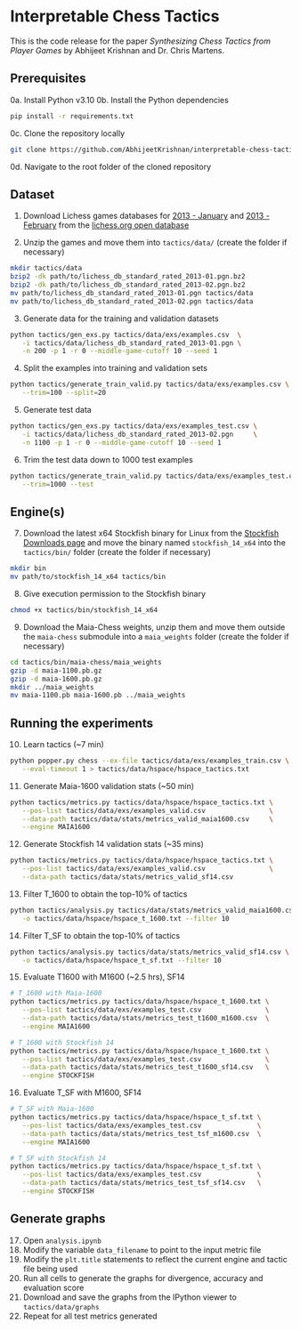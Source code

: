 # Interpretable Chess Tactics

This is the code release for the paper *Synthesizing Chess Tactics from Player Games* by Abhijeet Krishnan and Dr. Chris Martens.

## Prerequisites

0a. Install Python v3.10
0b. Install the Python dependencies

```bash
pip install -r requirements.txt
```

0c. Clone the repository locally

```bash
git clone https://github.com/AbhijeetKrishnan/interpretable-chess-tactics.git
```

0d. Navigate to the root folder of the cloned repository

## Dataset

1. Download Lichess games databases for [2013 -
   January](https://database.lichess.org/standard/lichess_db_standard_rated_2013-01.pgn.bz2) and [2013 - February](https://database.lichess.org/standard/lichess_db_standard_rated_2013-02.pgn.bz2) from
   the [lichess.org open database](https://database.lichess.org/)

2. Unzip the games and move them into `tactics/data/` (create the folder if necessary)

```bash
mkdir tactics/data
bzip2 -dk path/to/lichess_db_standard_rated_2013-01.pgn.bz2
bzip2 -dk path/to/lichess_db_standard_rated_2013-02.pgn.bz2
mv path/to/lichess_db_standard_rated_2013-01.pgn tactics/data
mv path/to/lichess_db_standard_rated_2013-02.pgn tactics/data
```

3. Generate data for the training and validation datasets

```bash
python tactics/gen_exs.py tactics/data/exs/examples.csv  \
   -i tactics/data/lichess_db_standard_rated_2013-01.pgn \
   -n 200 -p 1 -r 0 --middle-game-cutoff 10 --seed 1
```

4. Split the examples into training and validation sets

```bash
python tactics/generate_train_valid.py tactics/data/exs/examples.csv \
   --trim=100 --split=20
```

5. Generate test data

```bash
python tactics/gen_exs.py tactics/data/exs/examples_test.csv \
   -i tactics/data/lichess_db_standard_rated_2013-02.pgn     \
   -n 1100 -p 1 -r 0 --middle-game-cutoff 10 --seed 1
```

6. Trim the test data down to 1000 test examples

```bash
python tactics/generate_train_valid.py tactics/data/exs/examples_test.csv \
   --trim=1000 --test
```

## Engine(s)

7. Download the latest x64 Stockfish binary for Linux from the [Stockfish Downloads page](https://stockfishchess.org/files/stockfish_14_linux_x64.zip) and move the binary named
   `stockfish_14_x64` into the `tactics/bin/` folder (create the folder if necessary)

```bash
mkdir bin
mv path/to/stockfish_14_x64 tactics/bin
```

8. Give execution permission to the Stockfish binary 

```bash
chmod +x tactics/bin/stockfish_14_x64
```

9. Download the Maia-Chess weights, unzip them and move them outside the `maia-chess` submodule into a `maia_weights` folder (create the folder if necessary)

```bash
cd tactics/bin/maia-chess/maia_weights
gzip -d maia-1100.pb.gz
gzip -d maia-1600.pb.gz
mkdir ../maia_weights
mv maia-1100.pb maia-1600.pb ../maia_weights
```

## Running the experiments

10. Learn tactics (~7 min)

```bash
python popper.py chess --ex-file tactics/data/exs/examples_train.csv \
   --eval-timeout 1 > tactics/data/hspace/hspace_tactics.txt
```

11. Generate Maia-1600 validation stats (~50 min)

```bash
python tactics/metrics.py tactics/data/hspace/hspace_tactics.txt \
   --pos-list tactics/data/exs/examples_valid.csv                \
   --data-path tactics/data/stats/metrics_valid_maia1600.csv     \
   --engine MAIA1600
```

12. Generate Stockfish 14 validation stats (~35 mins)

```bash
python tactics/metrics.py tactics/data/hspace/hspace_tactics.txt \
   --pos-list tactics/data/exs/examples_valid.csv                \
   --data-path tactics/data/stats/metrics_valid_sf14.csv
```

13. Filter T_1600 to obtain the top-10% of tactics

```bash
python tactics/analysis.py tactics/data/stats/metrics_valid_maia1600.csv \
   -o tactics/data/hspace/hspace_t_1600.txt --filter 10
```

14. Filter T_SF to obtain the top-10% of tactics

```bash
python tactics/analysis.py tactics/data/stats/metrics_valid_sf14.csv \
   -o tactics/data/hspace/hspace_t_sf.txt --filter 10
```

15. Evaluate T1600 with M1600 (~2.5 hrs), SF14

```bash
# T_1600 with Maia-1600
python tactics/metrics.py tactics/data/hspace/hspace_t_1600.txt \
   --pos-list tactics/data/exs/examples_test.csv                \
   --data-path tactics/data/stats/metrics_test_t1600_m1600.csv  \
   --engine MAIA1600

# T_1600 with Stockfish 14
python tactics/metrics.py tactics/data/hspace/hspace_t_1600.txt \
   --pos-list tactics/data/exs/examples_test.csv                \
   --data-path tactics/data/stats/metrics_test_t1600_sf14.csv   \
   --engine STOCKFISH
```

16. Evaluate T_SF with M1600, SF14

```bash
# T_SF with Maia-1600
python tactics/metrics.py tactics/data/hspace/hspace_t_sf.txt \
   --pos-list tactics/data/exs/examples_test.csv              \
   --data-path tactics/data/stats/metrics_test_tsf_m1600.csv  \
   --engine MAIA1600

# T_SF with Stockfish 14
python tactics/metrics.py tactics/data/hspace/hspace_t_sf.txt \
   --pos-list tactics/data/exs/examples_test.csv              \
   --data-path tactics/data/stats/metrics_test_tsf_sf14.csv   \
   --engine STOCKFISH
```

## Generate graphs

17. Open `analysis.ipynb`
18. Modify the variable `data_filename` to point to the input metric file
19. Modify the `plt.title` statements to reflect the current engine and tactic file being used
20. Run all cells to generate the graphs for divergence, accuracy and evaluation score
21. Download and save the graphs from the IPython viewer to `tactics/data/graphs`
22. Repeat for all test metrics generated